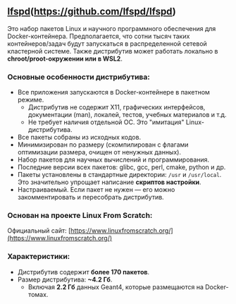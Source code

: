 ## [lfspd](https://github.com/lfspd/lfspd)(https://github.com/lfspd/lfspd)
Это набор пакетов Linux и научного программного 
обеспечения для Docker-контейнера. 
Предполагается, что сотни тысяч таких 
контейнеров/задач будут запускаться в 
распределенной сетевой кластерной системе. Также 
дистрибутив может работать локально в 
**chroot/proot-окружении или в WSL2**.

### Основные особенности дистрибутива:
- Все приложения запускаются в Docker-контейнере 
в пакетном режиме.
  - Дистрибутив не содержит X11, графических 
интерфейсов, документации (man), локалей, тестов, 
учебных материалов и т.д.
  - Не требует наличия отдельной ОС. Это 
"имитация" Linux-дистрибутива.
- Все пакеты собраны из исходных кодов.
- Минимизирован по размеру (скомпилирован с 
флагами оптимизации размера, очищен от ненужных 
данных).
- Набор пакетов для научных вычислений и 
программирования.
- Последние версии всех пакетов: glibc, gcc, 
perl, cmake, python и др.
- Пакеты установлены в стандартные директории: 
`/usr` и `/usr/local`. Это значительно упрощает 
написание **скриптов настройки**.
- Настраиваемый. Если пакет не нужен — его можно 
закомментировать и пересобрать дистрибутив.

### Основан на проекте Linux From Scratch:
Официальный сайт: 
[https://www.linuxfromscratch.org/](https://www.linuxfromscratch.org/)

### Характеристики:
- Дистрибутив содержит **более 170 пакетов**.
- Размер дистрибутива: **~4.2 Гб**.
  - Включая **2.2 Гб** данных Geant4, которые 
размещаются на Docker-томах.
